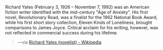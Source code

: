 
Richard Yates (February 3, 1926 – November 7, 1992) was an American fiction writer identified with the mid-century "Age of Anxiety". His first novel, Revolutionary Road, was a finalist for the 1962 National Book Award, while his first short story collection, Eleven Kinds of Loneliness, brought comparisons to James Joyce. Critical acclaim for his writing, however, was not reflected in commercial success during his lifetime.

> —via [Richard Yates (novelist) - Wikipedia](<https://en.wikipedia.org/wiki/Richard_Yates_(novelist)>)
